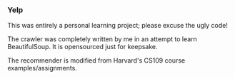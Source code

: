 ### Yelp

This was entirely a personal learning project; please excuse the ugly code!

The crawler was completely written by me in an attempt to learn BeautifulSoup. It is opensourced just for keepsake.

The recommender is modified from Harvard's CS109 course examples/assignments.
